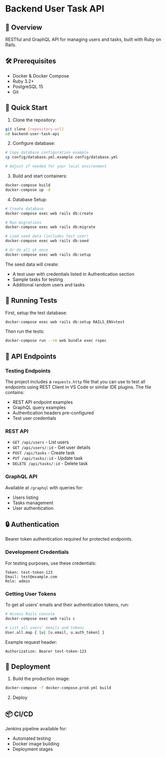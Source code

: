 # Backend User Task API

## 🚀 Overview
RESTful and GraphQL API for managing users and tasks, built with Ruby on Rails.

## 🛠️ Prerequisites
- Docker & Docker Compose
- Ruby 3.2+
- PostgreSQL 15
- Git

## 🔧 Quick Start

1. Clone the repository:
```bash
git clone [repository-url]
cd backend-user-task-api
```

2. Configure database:
```bash
# Copy database configuration example
cp config/database.yml.example config/database.yml

# Adjust if needed for your local environment
```

3. Build and start containers:
```bash
docker-compose build
docker-compose up -d
```

4. Database Setup:
```bash
# Create database
docker-compose exec web rails db:create

# Run migrations
docker-compose exec web rails db:migrate

# Load seed data (includes test user)
docker-compose exec web rails db:seed

# Or do all at once
docker-compose exec web rails db:setup 
```

The seed data will create:
- A test user with credentials listed in Authentication section
- Sample tasks for testing
- Additional random users and tasks

## 🧪 Running Tests
First, setup the test database:
```bash
docker-compose exec web rails db:setup RAILS_ENV=test
```

Then run the tests:
```bash
docker-compose run --rm web bundle exec rspec
```

## 📡 API Endpoints

### Testing Endpoints
The project includes a `requests.http` file that you can use to test all endpoints using REST Client in VS Code or similar IDE plugins. The file contains:
- REST API endpoint examples
- GraphQL query examples
- Authentication headers pre-configured
- Test user credentials

### REST API
- `GET /api/users` - List users
- `GET /api/users/:id` - Get user details
- `POST /api/tasks` - Create task
- `PUT /api/tasks/:id` - Update task
- `DELETE /api/tasks/:id` - Delete task

### GraphQL API
Available at `/graphql` with queries for:
- Users listing
- Tasks management
- User authentication

## 🔒 Authentication
Bearer token authentication required for protected endpoints.

### Development Credentials
For testing purposes, use these credentials:
```
Token: test-token-123
Email: test@example.com
Role: admin
```

### Getting User Tokens
To get all users' emails and their authentication tokens, run:
```bash
# Access Rails console
docker-compose exec web rails c

# List all users' emails and tokens
User.all.map { |u| [u.email, u.auth_token] }
```

Example request header:
```
Authorization: Bearer test-token-123
```

## 🚀 Deployment

1. Build the production image:
```bash
docker-compose -f docker-compose.prod.yml build
```

2. Deploy

## 📦 CI/CD
Jenkins pipeline available for:
- Automated testing
- Docker image building
- Deployment stages

